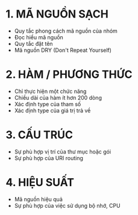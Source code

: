 # 1. MÃ NGUỒN SẠCH

- Quy tắc phong cách mã nguồn của nhóm
- Đọc hiểu mã nguồn
- Quy tắc đặt tên
- Mã nguồn DRY (Don't Repeat Yourself)

# 2. HÀM / PHƯƠNG THỨC

- Chỉ thực hiện một chức năng
- Chiều dài của hàm ít hơn 200 dòng
- Xác định type của tham số
- Xác định type của giá trị trả về

# 3. CẤU TRÚC

- Sự phù hợp vị trí của thư mục hoặc gói
- Sự phù hợp của URI routing

# 4. HIỆU SUẤT

- Mã nguồn hiệu quả
- Sự phù hợp của việc sử dụng bộ nhớ, CPU
